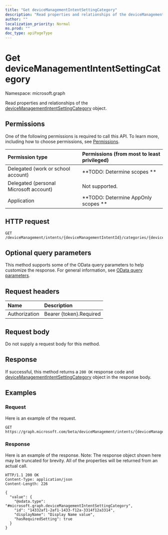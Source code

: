 ```yaml
---
title: "Get deviceManagementIntentSettingCategory"
description: "Read properties and relationships of the deviceManagementIntentSettingCategory object."
author: ""
localization_priority: Normal
ms.prod: ""
doc_type: apiPageType
---
```


# Get deviceManagementIntentSettingCategory

Namespace: microsoft.graph

Read properties and relationships of the [deviceManagementIntentSettingCategory](../resources/devicemanagementintentsettingcategory.md) object.

## Permissions
One of the following permissions is required to call this API. To learn more, including how to choose permissions, see [Permissions](/concepts/permissions-reference.md).

|Permission type|Permissions (from most to least privileged)|
|:---|:---|
|Delegated (work or school account)|**TODO: Determine scopes **|
|Delegated (personal Microsoft account)|Not supported.|
|Application|**TODO: Determine AppOnly scopes **|

## HTTP request
<!-- {
  "blockType": "ignored"
}
-->
``` http
GET /deviceManagement/intents/{deviceManagementIntentId}/categories/{deviceManagementIntentSettingCategoryId}
```

## Optional query parameters
This method supports some of the OData query parameters to help customize the response. For general information, see [OData query parameters](/graph/query-parameters).

## Request headers
|Name|Description|
|:---|:---|
|Authorization|Bearer {token}.Required|

## Request body
Do not supply a request body for this method.

## Response
If successful, this method returns a `200 OK` response code and [deviceManagementIntentSettingCategory](../resources/devicemanagementintentsettingcategory.md) object in the response body.

## Examples

### Request
Here is an example of the request.
<!-- {
  "blockType": "request",
  "name": "get_devicemanagementintentsettingcategory"
}
-->
``` http
GET https://graph.microsoft.com/beta/deviceManagement/intents/{deviceManagementIntentId}/categories/{deviceManagementIntentSettingCategoryId}
```

### Response
Here is an example of the response. Note: The response object shown here may be truncated for brevity. All of the properties will be returned from an actual call.
<!-- {
  "blockType": "response",
  "truncated": true,
  "@odata.type": "microsoft.graph.deviceManagementIntentSettingCategory"
}
-->
``` http
HTTP/1.1 200 OK
Content-Type: application/json
Content-Length: 226

{
  "value": {
    "@odata.type": "#microsoft.graph.deviceManagementIntentSettingCategory",
    "id": "14332af1-2af1-1433-f12a-3314f12a3314",
    "displayName": "Display Name value",
    "hasRequiredSetting": true
  }
}
```


